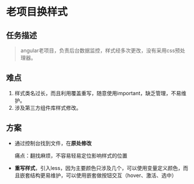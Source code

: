 # 老项目换样式
## 任务描述
>angular老项目，负责后台数据监控，样式经多次更改，没有采用css预处理器。

## 难点
1. 样式类名过长，而且利用覆盖重写，随意使用important，缺乏管理，不易维护。
2. 涉及第三方组件库样式修改。

## 方案
- 通过控制台找到文件，在**原处修改**

  痛点：翻找麻烦，不容易轻易定位影响样式的位置
- **重写样式**，引入less，因为主要颜色只涉及几个，可以使用变量定义颜色，而且嵌套结构更易维护，可以使用嵌套做按钮交互（hover、激活、选中）